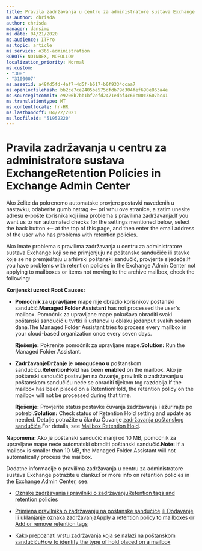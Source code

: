 ```yaml
---
title: Pravila zadržavanja u centru za administratore sustava Exchange ne rade
ms.author: chrisda
author: chrisda
manager: dansimp
ms.date: 04/21/2020
ms.audience: ITPro
ms.topic: article
ms.service: o365-administration
ROBOTS: NOINDEX, NOFOLLOW
localization_priority: Normal
ms.custom:
- "308"
- "3100007"
ms.assetid: a48fd5fd-4af7-4d5f-b617-b0f9334ccaa7
ms.openlocfilehash: bb2ce7ce2405be575dfdb79d304fef690e863a4e
ms.sourcegitcommit: e9206b7bb1bf2efd2471edbf4c60c00c3607bc41
ms.translationtype: MT
ms.contentlocale: hr-HR
ms.lasthandoff: 04/22/2021
ms.locfileid: "51952220"
---
```

# <a name="retention-policies-in-exchange-admin-center"></a><span data-ttu-id="6e290-102">Pravila zadržavanja u centru za administratore sustava Exchange</span><span class="sxs-lookup"><span data-stu-id="6e290-102">Retention Policies in Exchange Admin Center</span></span>

<span data-ttu-id="6e290-103">Ako želite da pokrenemo automatske provjere postavki navedenih u nastavku, odaberite gumb natrag <– pri vrhu ove stranice, a zatim unesite adresu e-pošte korisnika koji ima problema s pravilima zadržavanja.</span><span class="sxs-lookup"><span data-stu-id="6e290-103">If you want us to run automated checks for the settings mentioned below, select the back button <-- at the top of this page, and then enter the email address of the user who has problems with retention policies.</span></span>

<span data-ttu-id="6e290-104">Ako imate problema s pravilima zadržavanja u centru za administratore sustava Exchange koji se ne primjenjuju na poštanske sandučiće ili stavke koje se ne premještaju u arhivski poštanski sandučić, provjerite sljedeće:</span><span class="sxs-lookup"><span data-stu-id="6e290-104">If you have problems with retention policies in the Exchange Admin Center not applying to mailboxes or items not moving to the archive mailbox, check the following:</span></span>

<span data-ttu-id="6e290-105">**Korijenski uzroci:**</span><span class="sxs-lookup"><span data-stu-id="6e290-105">**Root Causes:**</span></span>

- <span data-ttu-id="6e290-106">**Pomoćnik za upravljane** mape nije obradio korisnikov poštanski sandučić.</span><span class="sxs-lookup"><span data-stu-id="6e290-106">**Managed Folder Assistant** has not processed the user's mailbox.</span></span> <span data-ttu-id="6e290-107">Pomoćnik za upravljane mape pokušava obraditi svaki poštanski sandučić u tvrtki ili ustanovi u oblaku jedanput svakih sedam dana.</span><span class="sxs-lookup"><span data-stu-id="6e290-107">The Managed Folder Assistant tries to process every mailbox in your cloud-based organization once every seven days.</span></span>

  <span data-ttu-id="6e290-108">**Rješenje:** Pokrenite pomoćnik za upravljane mape.</span><span class="sxs-lookup"><span data-stu-id="6e290-108">**Solution:** Run the Managed Folder Assistant.</span></span>

- <span data-ttu-id="6e290-109">**ZadržavanjeDržanje** je **omogućeno u** poštanskom sandučiću.</span><span class="sxs-lookup"><span data-stu-id="6e290-109">**RetentionHold** has been **enabled** on the mailbox.</span></span> <span data-ttu-id="6e290-110">Ako je poštanski sandučić postavljen na čuvanje, pravilnik o zadržavanju u poštanskom sandučiću neće se obraditi tijekom tog razdoblja.</span><span class="sxs-lookup"><span data-stu-id="6e290-110">If the mailbox has been placed on a RetentionHold, the retention policy on the mailbox will not be processed during that time.</span></span>

  <span data-ttu-id="6e290-111">**Rješenje:** Provjerite status postavke čuvanja zadržavanja i ažurirajte po potrebi.</span><span class="sxs-lookup"><span data-stu-id="6e290-111">**Solution:** Check status of Retention Hold setting and update as needed.</span></span> <span data-ttu-id="6e290-112">Detalje potražite u članku Čuvanje [zadržavanja poštanskog sandučića](https://docs.microsoft.com/exchange/security-and-compliance/messaging-records-management/mailbox-retention-hold).</span><span class="sxs-lookup"><span data-stu-id="6e290-112">For details, see [Mailbox Retention Hold](https://docs.microsoft.com/exchange/security-and-compliance/messaging-records-management/mailbox-retention-hold).</span></span>
 
<span data-ttu-id="6e290-113">**Napomena:** Ako je poštanski sandučić manji od 10 MB, pomoćnik za upravljane mape neće automatski obraditi poštanski sandučić.</span><span class="sxs-lookup"><span data-stu-id="6e290-113">**Note:** If a mailbox is smaller than 10 MB, the Managed Folder Assistant will not automatically process the mailbox.</span></span>
 
<span data-ttu-id="6e290-114">Dodatne informacije o pravilima zadržavanja u centru za administratore sustava Exchange potražite u članku:</span><span class="sxs-lookup"><span data-stu-id="6e290-114">For more info on retention policies in the Exchange Admin Center, see:</span></span>

- [<span data-ttu-id="6e290-115">Oznake zadržavanja i pravilniki o zadržavanju</span><span class="sxs-lookup"><span data-stu-id="6e290-115">Retention tags and retention policies</span></span>](https://docs.microsoft.com/exchange/security-and-compliance/messaging-records-management/retention-tags-and-policies)

- <span data-ttu-id="6e290-116">[Primjena pravilnika o zadržavanju na poštanske sandučiće](https://docs.microsoft.com/exchange/security-and-compliance/messaging-records-management/apply-retention-policy) [ili Dodavanje ili uklanjanje oznaka zadržavanja](https://docs.microsoft.com/exchange/security-and-compliance/messaging-records-management/add-or-remove-retention-tags)</span><span class="sxs-lookup"><span data-stu-id="6e290-116">[Apply a retention policy to mailboxes](https://docs.microsoft.com/exchange/security-and-compliance/messaging-records-management/apply-retention-policy) or [Add or remove retention tags](https://docs.microsoft.com/exchange/security-and-compliance/messaging-records-management/add-or-remove-retention-tags)</span></span>

- [<span data-ttu-id="6e290-117">Kako prepoznati vrstu zadržavanja koja se nalazi na poštanskom sandučiću</span><span class="sxs-lookup"><span data-stu-id="6e290-117">How to identify the type of hold placed on a mailbox</span></span>](https://docs.microsoft.com/microsoft-365/compliance/identify-a-hold-on-an-exchange-online-mailbox)
